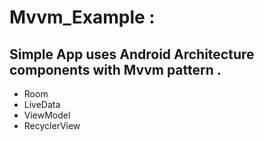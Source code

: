 # Mvvm_Example :
## Simple App uses Android Architecture components with Mvvm pattern .
* Room
* LiveData
* ViewModel
* RecyclerView


